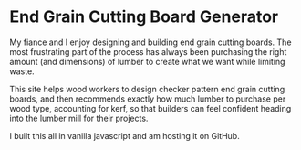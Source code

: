 # End Grain Cutting Board Generator

My fiance and I enjoy designing and building end grain cutting boards. The most frustrating part of the process has always been purchasing the right amount (and dimensions) of lumber to create what we want while limiting waste.

This site helps wood workers to design checker pattern end grain cutting boards, and then recommends exactly how much lumber to purchase per wood type, accounting for kerf, so that builders can feel confident heading into the lumber mill for their projects.

I built this all in vanilla javascript and am hosting it on GitHub.

